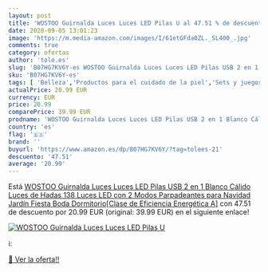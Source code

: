 ```yaml
---
layout: post
title: 'WOSTOO Guirnalda Luces Luces LED Pilas U al 47.51 % de descuento'
date: 2020-09-05 13:01:23
image: 'https://m.media-amazon.com/images/I/61etGFda0ZL._SL400_.jpg'
comments: true
category: ofertas
author: 'tole.es'
slug: 'B07HG7KV6Y-es WOSTOO Guirnalda Luces Luces LED Pilas USB 2 en 1 Blanco...'
sku: 'B07HG7KV6Y-es'
tags: [ 'Belleza','Productos para el cuidado de la piel','Sets y juegos para el cuidado de la piel','navidad', ]
actualPrice: 20.99 EUR
currency: EUR
price: 20.99
comparePrice: 39.99 EUR
prodname: 'WOSTOO Guirnalda Luces Luces LED Pilas USB 2 en 1 Blanco Cálido Luces de Hadas 138 Luces LED con 2 Modos Parpadeantes para Navidad Jardín Fiesta Boda Dormitorio[Clase de Eficiencia Energética A]'
country: 'es'
flag: '🇪🇸'
brand: ''
buyurl: 'https://www.amazon.es/dp/B07HG7KV6Y/?tag=tolees-21'
descuento: '47.51'
average: '20.99'
---
```


Está [WOSTOO Guirnalda Luces Luces LED Pilas USB 2 en 1 Blanco Cálido Luces de Hadas 138 Luces LED con 2 Modos Parpadeantes para Navidad Jardín Fiesta Boda Dormitorio[Clase de Eficiencia Energética A]](https://www.amazon.es/dp/B07HG7KV6Y/?tag=tolees-21) con 47.51 de descuento por 20.99 EUR (original: 39.99 EUR) en el siguiente enlace!

[![WOSTOO Guirnalda Luces Luces LED Pilas U](https://m.media-amazon.com/images/I/61etGFda0ZL._SL400_.jpg)](https://www.amazon.es/dp/B07HG7KV6Y/?tag=tolees-21)

ℹ️:


[🛒 Ver la oferta!!](https://www.amazon.es/dp/B07HG7KV6Y/?tag=tolees-21)
